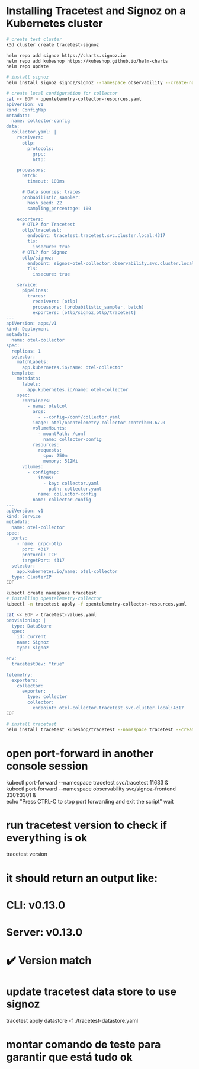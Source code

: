 # Installing Tracetest and Signoz on a Kubernetes cluster

```sh
# create test cluster
k3d cluster create tracetest-signoz
```

```sh
helm repo add signoz https://charts.signoz.io
helm repo add kubeshop https://kubeshop.github.io/helm-charts
helm repo update
``````

```sh
# install signoz
helm install signoz signoz/signoz --namespace observability --create-namespace
```

```sh
# create local configuration for collector
cat << EOF > opentelemetry-collector-resources.yaml
apiVersion: v1
kind: ConfigMap
metadata:
  name: collector-config
data:
  collector.yaml: |
    receivers:
      otlp:
        protocols:
          grpc:
          http:

    processors:
      batch:
        timeout: 100ms

      # Data sources: traces
      probabilistic_sampler:
        hash_seed: 22
        sampling_percentage: 100

    exporters:
      # OTLP for Tracetest
      otlp/tracetest:
        endpoint: tracetest.tracetest.svc.cluster.local:4317
        tls:
          insecure: true
      # OTLP for Signoz
      otlp/signoz:
        endpoint: signoz-otel-collector.observability.svc.cluster.local:4317
        tls:
          insecure: true

    service:
      pipelines:
        traces:
          receivers: [otlp]
          processors: [probabilistic_sampler, batch]
          exporters: [otlp/signoz,otlp/tracetest]
---
apiVersion: apps/v1
kind: Deployment
metadata:
  name: otel-collector
spec:
  replicas: 1
  selector:
    matchLabels:
      app.kubernetes.io/name: otel-collector
  template:
    metadata:
      labels:
        app.kubernetes.io/name: otel-collector
    spec:
      containers:
        - name: otelcol
          args:
            - --config=/conf/collector.yaml
          image: otel/opentelemetry-collector-contrib:0.67.0
          volumeMounts:
            - mountPath: /conf
              name: collector-config
          resources:
            requests:
              cpu: 250m
              memory: 512Mi
      volumes:
        - configMap:
            items:
              - key: collector.yaml
                path: collector.yaml
            name: collector-config
          name: collector-config
---
apiVersion: v1
kind: Service
metadata:
  name: otel-collector
spec:
  ports:
    - name: grpc-otlp
      port: 4317
      protocol: TCP
      targetPort: 4317
  selector:
    app.kubernetes.io/name: otel-collector
  type: ClusterIP
EOF
```

```sh
kubectl create namespace tracetest
# installing opentelemetry-collector
kubectl -n tracetest apply -f opentelemetry-collector-resources.yaml
```

```sh
cat << EOF > tracetest-values.yaml
provisioning: |
  type: DataStore
  spec:
    id: current
    name: Signoz
    type: signoz

env:
  tracetestDev: "true"

telemetry:
  exporters:
    collector:
      exporter:
        type: collector
        collector:
          endpoint: otel-collector.tracetest.svc.cluster.local:4317
EOF
```

```sh
# install tracetest
helm install tracetest kubeshop/tracetest --namespace tracetest --create-namespace --values tracetest-values.yaml
```

# open port-forward in another console session
kubectl port-forward --namespace tracetest svc/tracetest 11633 & \
kubectl port-forward --namespace observability svc/signoz-frontend 3301:3301 & \
echo "Press CTRL-C to stop port forwarding and exit the script"
wait


# run tracetest version to check if everything is ok
tracetest version
# it should return an output like:
# CLI: v0.13.0
# Server: v0.13.0
# ✔️ Version match

# update tracetest data store to use signoz
tracetest apply datastore -f ./tracetest-datastore.yaml



# montar comando de teste para garantir que está tudo ok
